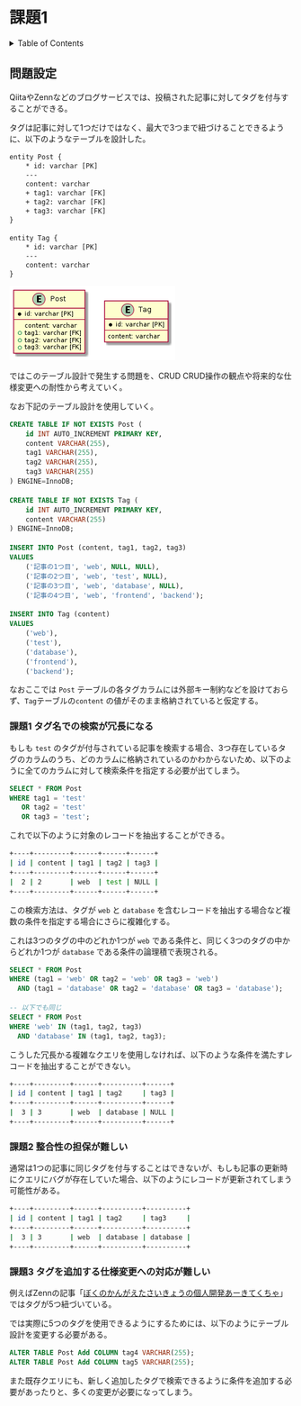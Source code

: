 # 課題1

<!-- START doctoc generated TOC please keep comment here to allow auto update -->
<!-- DON'T EDIT THIS SECTION, INSTEAD RE-RUN doctoc TO UPDATE -->
<details>
<summary>Table of Contents</summary>

- [問題設定](#%E5%95%8F%E9%A1%8C%E8%A8%AD%E5%AE%9A)
  - [課題1 タグ名での検索が冗長になる](#%E8%AA%B2%E9%A1%8C1-%E3%82%BF%E3%82%B0%E5%90%8D%E3%81%A7%E3%81%AE%E6%A4%9C%E7%B4%A2%E3%81%8C%E5%86%97%E9%95%B7%E3%81%AB%E3%81%AA%E3%82%8B)
  - [課題2 整合性の担保が難しい](#%E8%AA%B2%E9%A1%8C2-%E6%95%B4%E5%90%88%E6%80%A7%E3%81%AE%E6%8B%85%E4%BF%9D%E3%81%8C%E9%9B%A3%E3%81%97%E3%81%84)
  - [課題3 タグを追加する仕様変更への対応が難しい](#%E8%AA%B2%E9%A1%8C3-%E3%82%BF%E3%82%B0%E3%82%92%E8%BF%BD%E5%8A%A0%E3%81%99%E3%82%8B%E4%BB%95%E6%A7%98%E5%A4%89%E6%9B%B4%E3%81%B8%E3%81%AE%E5%AF%BE%E5%BF%9C%E3%81%8C%E9%9B%A3%E3%81%97%E3%81%84)

</details>
<!-- END doctoc generated TOC please keep comment here to allow auto update -->

## 問題設定

QiitaやZennなどのブログサービスでは、投稿された記事に対してタグを付与することができる。

タグは記事に対して1つだけではなく、最大で3つまで紐づけることできるように、以下のようなテーブルを設計した。

```puml
entity Post {
    * id: varchar [PK]
    ---
    content: varchar
    + tag1: varchar [FK]
    + tag2: varchar [FK]
    + tag3: varchar [FK]
}

entity Tag {
    * id: varchar [PK]
    ---
    content: varchar
}
```

![](../assets/problem.png)

ではこのテーブル設計で発生する問題を、CRUD
CRUD操作の観点や将来的な仕様変更への耐性から考えていく。

なお下記のテーブル設計を使用していく。

```sql
CREATE TABLE IF NOT EXISTS Post (
    id INT AUTO_INCREMENT PRIMARY KEY,
    content VARCHAR(255),
    tag1 VARCHAR(255),
    tag2 VARCHAR(255),
    tag3 VARCHAR(255)
) ENGINE=InnoDB;

CREATE TABLE IF NOT EXISTS Tag (
    id INT AUTO_INCREMENT PRIMARY KEY,
    content VARCHAR(255)
) ENGINE=InnoDB;

INSERT INTO Post (content, tag1, tag2, tag3)
VALUES
    ('記事の1つ目', 'web', NULL, NULL),
    ('記事の2つ目', 'web', 'test', NULL),
    ('記事の3つ目', 'web', 'database', NULL),
    ('記事の4つ目', 'web', 'frontend', 'backend');

INSERT INTO Tag (content)
VALUES
    ('web'),
    ('test'),
    ('database'),
    ('frontend'),
    ('backend');
```

なおここでは `Post` テーブルの各タグカラムには外部キー制約などを設けておらず、`Tag`テーブルの`content` の値がそのまま格納されていると仮定する。

### 課題1 タグ名での検索が冗長になる

もしも `test` のタグが付与されている記事を検索する場合、3つ存在しているタグのカラムのうち、どのカラムに格納されているのかわからないため、以下のように全てのカラムに対して検索条件を指定する必要が出てしまう。

```sql
SELECT * FROM Post
WHERE tag1 = 'test'
   OR tag2 = 'test'
   OR tag3 = 'test';
```

これで以下のように対象のレコードを抽出することができる。

```bash
+----+---------+------+------+------+
| id | content | tag1 | tag2 | tag3 |
+----+---------+------+------+------+
|  2 | 2       | web  | test | NULL |
+----+---------+------+------+------+
```

この検索方法は、タグが `web` と `database` を含むレコードを抽出する場合など複数の条件を指定する場合にさらに複雑化する。

これは3つのタグの中のどれか1つが `web` である条件と、同じく3つのタグの中からどれか1つが `database` である条件の論理積で表現される。

```sql
SELECT * FROM Post
WHERE (tag1 = 'web' OR tag2 = 'web' OR tag3 = 'web')
  AND (tag1 = 'database' OR tag2 = 'database' OR tag3 = 'database');

-- 以下でも同じ
SELECT * FROM Post
WHERE 'web' IN (tag1, tag2, tag3)
  AND 'database' IN (tag1, tag2, tag3);
```

こうした冗長かる複雑なクエリを使用しなければ、以下のような条件を満たすレコードを抽出することができない。

```bash
+----+---------+------+----------+------+
| id | content | tag1 | tag2     | tag3 |
+----+---------+------+----------+------+
|  3 | 3       | web  | database | NULL |
+----+---------+------+----------+------+
```

### 課題2 整合性の担保が難しい

通常は1つの記事に同じタグを付与することはできないが、もしも記事の更新時にクエリにバグが存在していた場合、以下のようにレコードが更新されてしまう可能性がある。

```bash
+----+---------+------+----------+----------+
| id | content | tag1 | tag2     | tag3     |
+----+---------+------+----------+----------+
|  3 | 3       | web  | database | database |
+----+---------+------+----------+----------+
```

### 課題3 タグを追加する仕様変更への対応が難しい

例えばZennの記事「[ぼくのかんがえたさいきょうの個人開発あーきてくちゃ](https://zenn.dev/eringiv3/articles/c44d5400e5603e)」ではタグが5つ紐づいている。

では実際に5つのタグを使用できるようにするためには、以下のようにテーブル設計を変更する必要がある。

```sql
ALTER TABLE Post Add COLUMN tag4 VARCHAR(255);
ALTER TABLE Post Add COLUMN tag5 VARCHAR(255);
```

また既存クエリにも、新しく追加したタグで検索できるように条件を追加する必要があったりと、多くの変更が必要になってしまう。
